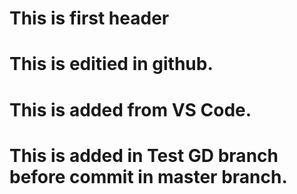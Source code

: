 # This is first header

# This is editied in github.

# This is added from VS Code.

# This is added in Test GD branch before commit in master branch.
